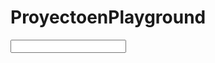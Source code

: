# ProyectoenPlayground
 
<div id="is-relative">
      <input type="password" class="input">
      <span id="icon">
        <i class="fas fa-key"></i>
      </span>
    </div>